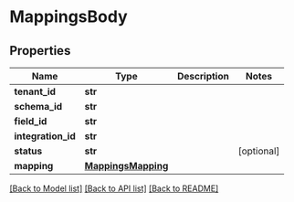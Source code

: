 # MappingsBody

## Properties
Name | Type | Description | Notes
------------ | ------------- | ------------- | -------------
**tenant_id** | **str** |  | 
**schema_id** | **str** |  | 
**field_id** | **str** |  | 
**integration_id** | **str** |  | 
**status** | **str** |  | [optional] 
**mapping** | [**MappingsMapping**](MappingsMapping.md) |  | 

[[Back to Model list]](../README.md#documentation-for-models) [[Back to API list]](../README.md#documentation-for-api-endpoints) [[Back to README]](../README.md)

